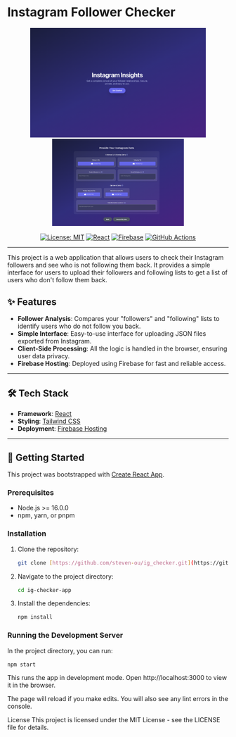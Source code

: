 # Instagram Follower Checker

<div align="center">
  <img src="cover.png" alt="IG Checker App Screenshot" width="400"/>
  <img src="inside.png" alt="IG Checker Inside Screenshot" width="300">
</div>

<div align="center">

[![License: MIT](https://img.shields.io/badge/License-MIT-yellow.svg)](https://opensource.org/licenses/MIT)
[![React](https://img.shields.io/badge/React-20232A?style=for-the-badge&logo=react&logoColor=61DAFB)](https://reactjs.org/)
[![Firebase](https://img.shields.io/badge/Firebase-FFCA28?style=for-the-badge&logo=firebase&logoColor=black)](https://firebase.google.com/)
[![GitHub Actions](https://img.shields.io/badge/GitHub_Actions-2088FF?style=for-the-badge&logo=github-actions&logoColor=white)](https://github.com/features/actions)

</div>

---

This project is a web application that allows users to check their Instagram followers and see who is not following them back. It provides a simple interface for users to upload their followers and following lists to get a list of users who don't follow them back.

## ✨ Features

- **Follower Analysis**: Compares your "followers" and "following" lists to identify users who do not follow you back.
- **Simple Interface**: Easy-to-use interface for uploading JSON files exported from Instagram.
- **Client-Side Processing**: All the logic is handled in the browser, ensuring user data privacy.
- **Firebase Hosting**: Deployed using Firebase for fast and reliable access.

---

## 🛠️ Tech Stack

- **Framework**: [React](https://reactjs.org/)
- **Styling**: [Tailwind CSS](https://tailwindcss.com/)
- **Deployment**: [Firebase Hosting](https://firebase.google.com/docs/hosting)

---

## 🚀 Getting Started

This project was bootstrapped with [Create React App](https://github.com/facebook/create-react-app).

### Prerequisites

- Node.js >= 16.0.0
- npm, yarn, or pnpm

### Installation

1.  Clone the repository:
    ```bash
    git clone [https://github.com/steven-ou/ig_checker.git](https://github.com/steven-ou/ig_checker.git)
    ```
2.  Navigate to the project directory:
    ```bash
    cd ig-checker-app
    ```
3.  Install the dependencies:
    ```bash
    npm install
    ```

### Running the Development Server

In the project directory, you can run:

```bash
npm start
```

This runs the app in development mode.
Open http://localhost:3000 to view it in the browser.

The page will reload if you make edits.
You will also see any lint errors in the console.

License
This project is licensed under the MIT License - see the LICENSE file for details.
